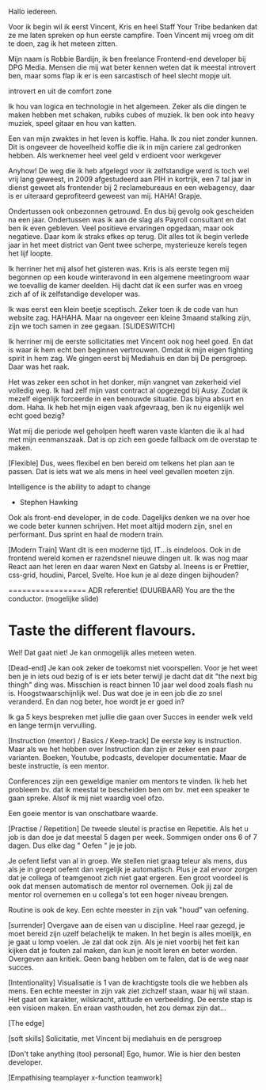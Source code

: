 Hallo iedereen.

Voor ik begin wil ik eerst Vincent, Kris en heel
Staff Your Tribe bedanken dat ze me laten spreken op hun eerste campfire.
Toen Vincent mij vroeg om dit te doen, zag ik het meteen zitten.

Mijn naam is Robbie Bardijn, ik ben freelance Frontend-end developer bij DPG Media. Mensen die mij wat beter kennen weten dat ik meestal introvert ben, maar soms flap ik er is een sarcastisch of heel slecht mopje uit.

introvert en uit de comfort zone

Ik hou van logica en technologie in het algemeen. Zeker als die dingen te maken hebben met schaken, rubiks cubes of muziek.
Ik ben ook into heavy muziek, speel gitaar en hou van katten.

Een van mijn zwaktes in het leven is koffie. Haha.
Ik zou niet zonder kunnen.
Dit is ongeveer de hoveelheid koffie die ik in mijn cariere zal gedronken hebben.
Als werknemer heel veel geld v erdioent voor werkgever

Anyhow! De weg die ik heb afgelegd voor ik zelfstandige werd is toch wel vrij lang geweest, in 2009 afgestudeerd aan PIH in kortrijk, een 7 tal jaar in dienst geweet als frontender bij 2 reclamebureaus en een webagency, daar is er uiteraard geprofiteerd geweest van mij. HAHA! Grapje.

Ondertussen ook onbezonnen getrouwd. En dus bij gevolg ook gescheiden na een jaar. Ondertussen was ik aan de slag als Payroll consultant en dat ben ik even gebleven. Veel positieve ervaringen opgedaan, maar ook negatieve. Daar kom ik straks efkes op terug. Dit alles tot ik begin verlede jaar in het meet district van Gent twee scherpe, mysterieuze kerels tegen het lijf loopte.

Ik herriner het mij alsof het gisteren was.
Kris is als eerste tegen mij begonnen op een koude winteravond in een algemene meetingroom waar we toevallig de kamer deelden. Hij dacht dat ik een surfer was en vroeg zich af of ik zelfstandige developer was.

Ik was eerst een klein beetje sceptisch. Zeker toen ik de code van hun website zag. HAHAHA. Maar na ongeveer een kleine 3maand stalking zijn, zijn we toch samen in zee gegaan. [SLIDESWITCH]

Ik herriner mij de eerste sollicitaties met Vincent ook nog heel goed.
En dat is waar ik hem echt ben beginnen vertrouwen. Omdat ik mijn eigen fighting spirit in hem zag. We gingen eerst bij Mediahuis en dan bij De persgroep. Daar was het raak.

Het was zeker een schot in het donker, mijn vangnet van zekerheid viel volledig weg. Ik had zelf mijn vast contract al opgezegd bij Ausy.
Zodat ik mezelf eigenlijk forceerde in een benouwde situatie.
Das bijna absurt en dom. Haha. Ik heb het mijn eigen vaak afgevraag, ben ik nu eigenlijk wel echt goed bezig?

Wat mij die periode wel geholpen heeft waren vaste klanten die ik al had met mijn eenmanszaak. Dat is op zich een goede fallback om de overstap te maken.

[Flexible]
Dus, wees flexibel en ben bereid om telkens het plan aan te passen.
Dat is iets wat we als mens in heel veel gevallen moeten zijn.

Intelligence is the ability to adapt to change
- Stephen Hawking

Ook als front-end developer, in de code. Dagelijks denken we na over hoe we code beter kunnen schrijven. Het moet altijd modern zijn, snel en performant.
Dus sprint en haal de modern train.

[Modern Train]
Want dit is een moderne tijd, IT...is eindeloos.
Ook in de frontend wereld komen er razendsnel nieuwe dingen uit. Ik was nog maar React aan het leren en daar waren Next en Gatsby al. Ineens is er Prettier, css-grid, houdini, Parcel, Svelte. Hoe kun je al deze dingen bijhouden?


=================
ADR referentie! (DUURBAAR)
You are the the conductor. (mogelijke slide)

Taste the different flavours.
=================

Wel! Dat gaat niet! Je kan onmogelijk alles meteen weten.

[Dead-end]
Je kan ook zeker de toekomst niet voorspellen. Voor je het weet ben je in iets oud bezig of is er iets beter terwijl je dacht dat dit "the next big thingh" ding was.
Misschien is react binnen 10 jaar wel dood zoals flash nu is.
Hoogstwaarschijnlijk wel. Dus wat doe je in een job die zo snel veranderd.
En dan nog beter, hoe wordt je er goed in?

Ik ga 5 keys bespreken met jullie die gaan over Succes in eender welk veld  en lange termijn vervulling.


[Instruction (mentor) / Basics / Keep-track]
De eerste key is instruction. Maar als we het hebben over Instruction dan zijn er zeker een paar varianten. Boeken, Youtube, podcasts, developer documentatie. Maar de beste instructie, is een mentor.

Conferences zijn een geweldige manier om mentors te vinden.
Ik heb het probleem bv. dat ik meestal te bescheiden ben om bv. met een speaker te gaan spreke. Alsof ik mij niet waardig voel ofzo.

Een goeie mentor is van onschatbare waarde.


[Practise / Repetition]
De tweede sleutel is practise en Repetitie.
Als het u job is dan doe je dat meestal 5 dagen per week. Sommigen onder ons 6 of 7 dagen. Dus elke dag " Oefen " je je job.

Je oefent liefst van al in groep.
We stellen niet graag teleur als mens, dus als je in groept oefent dan vergelijk je automatisch. Plus je zal ervoor zorgen dat je collega of teamgenoot zich niet gaat ergeren. Een groot voordeel is ook dat mensen automatisch de mentor rol overnemen. Ook jij zal de mentor rol overnemen en u collega's tot een hoger niveau brengen.

Routine is ook de key. Een echte meester in zijn vak "houd" van oefening.

[surrender]
Overgave aan de eisen van u discipline.
Heel raar gezegd, je moet bereid zijn uzelf belachelijk te maken.
In het begin is alles moeiljk, en je gaat u lomp voelen.
Je zal dat ook zijn. Als je niet voorbij het feit kan kijken dat je fouten zal maken, dan kun je nooit leren en beter worden.
Overgeven aan kritiek.
Geen bang hebben om te falen, dat is de weg naar succes.

[Intentionality]
Visualisatie is 1 van de krachtigste tools die we hebben als mens.
Een echte meester in zijn vak ziet zichzelf staan, waar hij wil staan.
Het gaat om karakter, wilskracht, attitude en verbeelding.
De eerste stap is een visioen maken. En eraan vasthouden, het zou demax zijn dat...

[The edge]


[soft skills]
Solicitatie, met Vincent bij mediahuis en de persgroep

[Don't take anything (too) personal]
Ego, humor. Wie is hier den besten developer.


[Empathising teamplayer x-function teamwork]
